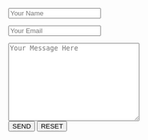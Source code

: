 <!DOCTYPE html>
<html lang="en">
<head>
    <meta charset="UTF-8">
    <meta name="viewport" content="width=device-width, initial-scale=1.0">
    <title>Mail</title>
</head>
<body>
    <form action="mailto:msasakibalamin1@gmail.com" method="post" enctype="text/plain">
        <p><input type="text" placeholder="Your Name" name="name"></p>
        <p><input type="email" placeholder="Your Email" name="email"></p>
        <textarea placeholder="Your Message Here" name="message" cols="30" rows="10"></textarea><br/>
        <button type="submit">SEND</button> 
        <button type="reset">RESET</button> <br/>
     </form>
</body>
</html>


